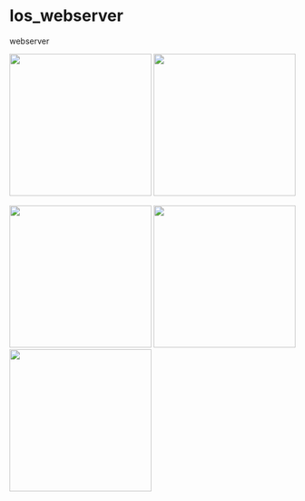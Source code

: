 # Ios_webserver
webserver

<img src="images/Screenshot_2019-10-12-16-46-04-090_com.mehedi.user.tvshow.png" width="250dp" hight="500dp">         <img 
src="images/Screenshot_2019-10-12-16-48-04-556_com.miui.video.png" width="250dp" hight="500dp">

<img src="images/Screenshot_2019-10-12-16-32-31-202_com.mehedi.user.tvshow.png" width="250dp" hight="500dp">        <img 
src="images/Screenshot_2019-10-12-16-32-38-273_com.mehedi.user.tvshow.png" width="250dp" hight="500dp">             <img 
src="images/Screenshot_2019-10-12-16-33-20-003_com.mehedi.user.tvshow.png" width="250dp" hight="500dp">
